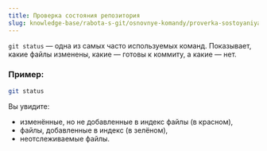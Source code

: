 ```yaml
---
title: Проверка состояния репозитория
slug: knowledge-base/rabota-s-git/osnovnye-komandy/proverka-sostoyaniya-repozitoriya
---
```


`git status` — одна из самых часто используемых команд. Показывает, какие файлы изменены, какие — готовы к коммиту, а какие — нет.

### Пример:

```bash
git status
```

Вы увидите:
- изменённые, но не добавленные в индекс файлы (в красном),
- файлы, добавленные в индекс (в зелёном),
- неотслеживаемые файлы.
